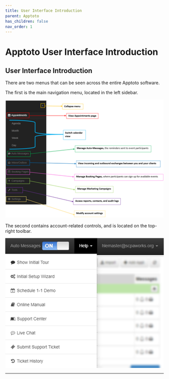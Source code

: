 ```yaml
---
title: User Interface Introduction
parent: Apptoto
has_children: false
nav_order: 1
---
```


# Apptoto User Interface Introduction

<!-- MAIN NAVIGATION -->
## User Interface Introduction

There are two menus that can be seen across the entire Apptoto software.

The first is the main navigation menu, located in the left sidebar.

<a class="image" href="/assets/apptoto/mainNavigation.png"><img src="/assets/apptoto/mainNavigation.png" /></a>

The second contains account-related controls, and is located on the top-right toolbar.

<a class="image" href="/assets/apptoto/mainMenu.png"><img src="/assets/apptoto/mainMenu.png" /></a>

<hr class="divider">
